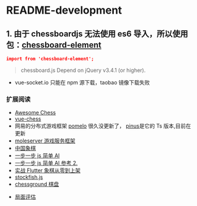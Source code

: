 # README-development

## 1. 由于 chessboardjs 无法使用 es6 导入，所以使用包：[chessboard-element](https://justinfagnani.github.io/chessboard-element/install/)

```json
import from 'chessboard-element';
```

> chessboard.js Depend on jQuery v3.4.1 (or higher).

- vue-socket.io 只能在 npm 源下载，taobao 镜像下载失败

### 扩展阅读

- [Awesome Chess](https://github.com/hkirat/awesome-chess)
- [vue-chess](https://github.com/gustaYo/vue-chess)
- 网易的分布式游戏框架 [pomelo](https://github.com/NetEase/pomelo) 很久没更新了， [pinus](https://github.com/node-pinus/pinus)是它的 Ts 版本,目前在更新
- [moleserver 游戏服务框架](https://gitee.com/akinggw/moleserver)
- [中国象棋](https://github.com/itlwei/Chess)
- [一步一步 js 简单 AI](https://segmentfault.com/a/1190000009143078)
- [一步一步 js 简单 AI 参考 2.](https://jsfiddle.net/Laa0p1mh/3/)
- [实战 Flutter 象棋从零到上架](https://blog.csdn.net/tosmart/category_10400600.html)
- [stockfish.js](https://github.com/nmrugg/stockfish.js)
- [chessground 棋盘](https://github.com/ornicar/chessground#readme)

* [局面评估](https://www.xqbase.com/computer/basic_evaluation.htm)
